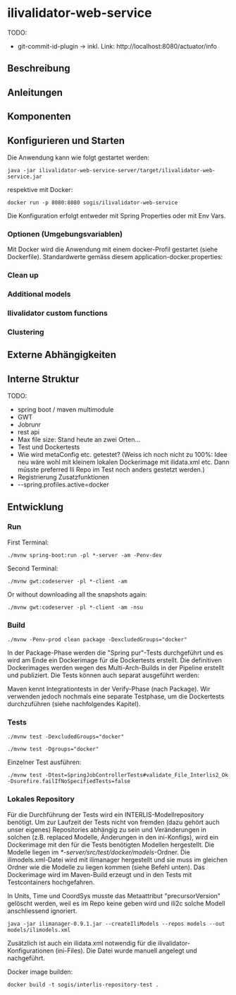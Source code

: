 # ilivalidator-web-service

TODO:
- git-commit-id-plugin -> inkl. Link: http://localhost:8080/actuator/info

## Beschreibung

## Anleitungen

## Komponenten

## Konfigurieren und Starten

Die Anwendung kann wie folgt gestartet werden:

```
java -jar ilivalidator-web-service-server/target/ilivalidator-web-service.jar 
```

respektive mit Docker:

```
docker run -p 8080:8080 sogis/ilivalidator-web-service
```

Die Konfiguration erfolgt entweder mit Spring Properties oder mit Env Vars.

### Optionen (Umgebungsvariablen)

Mit Docker wird die Anwendung mit einem docker-Profil gestartet (siehe Dockerfile). Standardwerte gemäss diesem application-docker.properties:



### Clean up

### Additional models

### Ilivalidator custom functions

### Clustering

## Externe Abhängigkeiten

## Interne Struktur

TODO:
- spring boot / maven multimodule 
- GWT
- Jobrunr
- rest api
- Max file size: Stand heute an zwei Orten...
- Test und Dockertests
- Wie wird metaConfig etc. getestet? (Weiss ich noch nicht zu 100%: Idee neu wäre wohl mit kleinem lokalen Dockerimage mit ilidata.xml etc. Dann müsste preferred Ili Repo im Test noch anders gestetzt werden.)
- Registrierung Zusatzfunktionen
- --spring.profiles.active=docker


## Entwicklung

### Run 

First Terminal:
```
./mvnw spring-boot:run -pl *-server -am -Penv-dev 
```

Second Terminal:
```
./mvnw gwt:codeserver -pl *-client -am
```

Or without downloading all the snapshots again:
```
./mvnw gwt:codeserver -pl *-client -am -nsu 
```

### Build

```
./mvnw -Penv-prod clean package -DexcludedGroups="docker"
```

In der Package-Phase werden die "Spring pur"-Tests durchgeführt und es wird am Ende ein Dockerimage für die Dockertests erstellt. Die definitiven Dockerimages werden wegen des Multi-Arch-Builds in der Pipeline erstellt und publiziert. Die Tests können auch separat ausgeführt werden:

Maven kennt Integrationtests in der Verify-Phase (nach Package). Wir verwenden jedoch nochmals eine separate Testphase, um die Dockertests durchzuführen (siehe nachfolgendes Kapitel).

### Tests

```
./mvnw test -DexcludedGroups="docker"
```

```
./mvnw test -Dgroups="docker"
```

Einzelner Test ausführen:

```
./mvnw test -Dtest=SpringJobControllerTests#validate_File_Interlis2_Ok -Dsurefire.failIfNoSpecifiedTests=false
```


### Lokales Repository

Für die Durchführung der Tests wird ein INTERLIS-Modellrepository benötigt. Um zur Laufzeit der Tests nicht von fremden (dazu gehört auch unser eigenes) Repositories abhängig zu sein und Veränderungen in solchen (z.B. replaced Modelle, Änderungen in den ini-Konfigs), wird ein Dockerimage mit den für die Tests benötigten Modellen hergestellt. Die Modelle liegen im _*-server/src/test/docker/models_-Ordner. Die ilimodels.xml-Datei wird mit ilimanager hergestellt und sie muss im gleichen Ordner wie die Modelle zu liegen kommen (siehe Befehl unten). Das Dockerimage wird im Maven-Build erzeugt und in den Tests mit Testcontainers hochgefahren.

In Units, Time und CoordSys musste das Metaattribut "precursorVersion" gelöscht werden, weil es im Repo keine geben wird und ili2c solche Modell anschliessend ignoriert.

```
java -jar ilimanager-0.9.1.jar --createIliModels --repos models --out models/ilimodels.xml
```

Zusätzlich ist auch ein ilidata.xml notwendig für die ilivalidator-Konfigurationen (ini-Files). Die Datei wurde manuell angelegt und nachgeführt.

Docker image builden:

```
docker build -t sogis/interlis-repository-test .
```